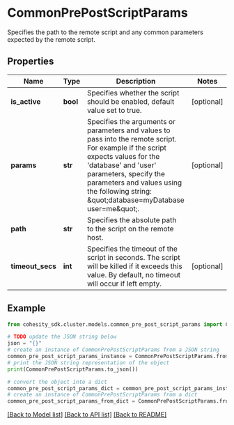 # CommonPrePostScriptParams

Specifies the path to the remote script and any common parameters expected by the remote script.

## Properties

Name | Type | Description | Notes
------------ | ------------- | ------------- | -------------
**is_active** | **bool** | Specifies whether the script should be enabled, default value set to true. | [optional] 
**params** | **str** | Specifies the arguments or parameters and values to pass into the remote script. For example if the script expects values for the &#39;database&#39; and &#39;user&#39; parameters, specify the parameters and values using the following string: \&quot;database&#x3D;myDatabase user&#x3D;me\&quot;. | [optional] 
**path** | **str** | Specifies the absolute path to the script on the remote host. | 
**timeout_secs** | **int** | Specifies the timeout of the script in seconds. The script will be killed if it exceeds this value. By default, no timeout will occur if left empty. | [optional] 

## Example

```python
from cohesity_sdk.cluster.models.common_pre_post_script_params import CommonPrePostScriptParams

# TODO update the JSON string below
json = "{}"
# create an instance of CommonPrePostScriptParams from a JSON string
common_pre_post_script_params_instance = CommonPrePostScriptParams.from_json(json)
# print the JSON string representation of the object
print(CommonPrePostScriptParams.to_json())

# convert the object into a dict
common_pre_post_script_params_dict = common_pre_post_script_params_instance.to_dict()
# create an instance of CommonPrePostScriptParams from a dict
common_pre_post_script_params_from_dict = CommonPrePostScriptParams.from_dict(common_pre_post_script_params_dict)
```
[[Back to Model list]](../README.md#documentation-for-models) [[Back to API list]](../README.md#documentation-for-api-endpoints) [[Back to README]](../README.md)



